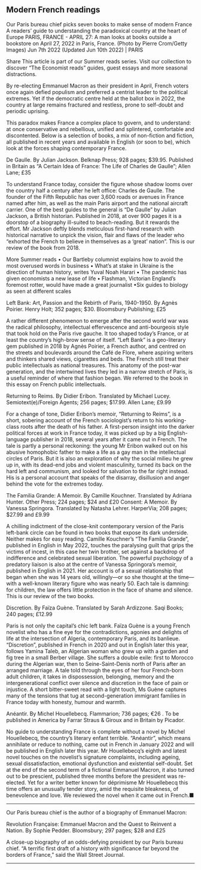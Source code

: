 ## Modern French readings

Our Paris bureau chief picks seven books to make sense of modern France
A readers’ guide to understanding the paradoxical country at the heart of Europe
PARIS, FRANCE - APRIL 27: A man looks at books outside a bookstore on April 27, 2022 in Paris, France. (Photo by Pierre Crom/Getty Images)
Jun 7th 2022 (Updated Jun 10th 2022) | PARIS

Share
This article is part of our Summer reads series. Visit our collection to discover “The Economist reads” guides, guest essays and more seasonal distractions.

By re-electing Emmanuel Macron as their president in April, French voters once again defied populism and preferred a centrist leader to the political extremes. Yet if the democratic centre held at the ballot box in 2022, the country at large remains fractured and restless, prone to self-doubt and periodic uprising.

This paradox makes France a complex place to govern, and to understand: at once conservative and rebellious, unified and splintered, comfortable and discontented. Below is a selection of books, a mix of non-fiction and fiction, all published in recent years and available in English (or soon to be), which look at the forces shaping contemporary France.

De Gaulle. By Julian Jackson. Belknap Press; 928 pages; $39.95. Published in Britain as “A Certain Idea of France: The Life of Charles de Gaulle”; Allen Lane; £35

To understand France today, consider the figure whose shadow looms over the country half a century after he left office: Charles de Gaulle. The founder of the Fifth Republic has over 3,600 roads or avenues in France named after him, as well as the main Paris airport and the national aircraft carrier. One of the best guides to the general is “De Gaulle” by Julian Jackson, a British historian. Published in 2018, at over 900 pages it is a doorstop of a biography ill-suited to beach-reading. But it rewards the effort. Mr Jackson deftly blends meticulous first-hand research with historical narrative to unpick the vision, flair and flaws of the leader who “exhorted the French to believe in themselves as a ‘great’ nation”. This is our review of the book from 2018.

More Summer reads
• Our Bartleby columnist explains how to avoid the most overused words in business
• What’s at stake in Ukraine is the direction of human history, writes Yuval Noah Harari
• The pandemic has given economists a new lease of life
• Flashman, Victorian England’s foremost rotter, would have made a great journalist
•Six guides to biology as seen at different scales

Left Bank: Art, Passion and the Rebirth of Paris, 1940-1950. By Agnès Poirier. Henry Holt; 352 pages; $30. Bloomsbury Publishing; £25

A rather different phenomenon to emerge after the second world war was the radical philosophy, intellectual effervescence and anti-bourgeois style that took hold on the Paris rive gauche. It too shaped today’s France, or at least the country’s high-brow sense of itself. “Left Bank” is a geo-literary gem published in 2018 by Agnès Poirier, a French author, and centred on the streets and boulevards around the Café de Flore, where aspiring writers and thinkers shared views, cigarettes and beds. The French still treat their public intellectuals as national treasures. This anatomy of the post-war generation, and the intertwined lives they led in a narrow stretch of Paris, is a useful reminder of where that fashion began. We referred to the book in this essay on French public intellectuals.

Returning to Reims. By Didier Eribon. Translated by Michael Lucey. Semiotext(e)/Foreign Agents; 256 pages; $17.99. Allen Lane; £9.99

For a change of tone, Didier Eribon’s memoir, “Returning to Reims”, is a short, sobering account of the French sociologist’s return to his working-class roots after the death of his father. A first-person insight into the darker political forces at work in France today, it was picked up by a big English-language publisher in 2018, several years after it came out in French. The tale is partly a personal reckoning: the young Mr Eribon walked out on his abusive homophobic father to make a life as a gay man in the intellectual circles of Paris. But it is also an exploration of why the social milieu he grew up in, with its dead-end jobs and violent masculinity, turned its back on the hard left and communism, and looked for salvation to the far right instead. His is a personal account that speaks of the disarray, disillusion and anger behind the vote for the extremes today.

The Familia Grande: A Memoir. By Camille Kouchner. Translated by Adriana Hunter. Other Press; 224 pages; $24 and £20
Consent: A Memoir. By Vanessa Springora. Translated by Natasha Lehrer. HarperVia; 208 pages; $27.99 and £9.99

A chilling indictment of the close-knit contemporary version of the Paris left-bank circle can be found in two books that expose its dark underside. Neither makes for easy reading. Camille Kouchner’s “The Familia Grande”, published in English in May 2022, touches the paralysing guilt that grips the victims of incest, in this case her twin brother, set against a backdrop of indifference and celebrated sexual liberation. The powerful psychology of a predatory liaison is also at the centre of Vanessa Springora’s memoir, published in English in 2021. Her account is of a sexual relationship that began when she was 14 years old, willingly—or so she thought at the time—with a well-known literary figure who was nearly 50. Each tale is damning: for children, the law offers little protection in the face of shame and silence. This is our review of the two books.

Discretion. By Faïza Guène. Translated by Sarah Ardizzone. Saqi Books; 240 pages; £12.99

Paris is not only the capital’s chic left bank. Faïza Guène is a young French novelist who has a fine eye for the contradictions, agonies and delights of life at the intersection of Algeria, contemporary Paris, and its banlieue. “Discretion”, published in French in 2020 and out in English later this year, follows Yamina Taleb, an Algerian woman who grew up with a garden and fig tree in a small Berber village. She suffers a double exile: first to Morocco during the Algerian war, then to Seine-Saint-Denis north of Paris after an arranged marriage. A tale told through the eyes of her four French-born adult children, it takes in dispossession, belonging, memory and the intergenerational conflict over silence and discretion in the face of pain or injustice. A short bitter-sweet read with a light touch, Ms Guène captures many of the tensions that tug at second-generation immigrant families in France today with honesty, humour and warmth.

Anéantir. By Michel Houellebecq. Flammarion; 736 pages; €26 . To be published in America by Farrar Straus & Giroux and in Britain by Picador.

No guide to understanding France is complete without a novel by Michel Houellebecq, the country’s literary enfant terrible. “Anéantir”, which means annihilate or reduce to nothing, came out in French in January 2022 and will be published in English later this year. Mr Houellebecq’s eighth and latest novel touches on the novelist’s signature complaints, including ageing, sexual dissatisfaction, emotional dysfunction and existential self-doubt. Set at the end of the second term of a fictional Emmanuel Macron, it also turned out to be prescient, published three months before the president was re-elected. Yet for a writer better known for déprimisme Mr Houellebecq this time offers an unusually tender story, amid the requisite bleakness, of benevolence and love. We reviewed the novel when it came out in French.■
_______________

Our Paris bureau chief is the author of a biography of Emmanuel Macron:

Revolution Française: Emmanuel Macron and the Quest to Reinvent a Nation. By Sophie Pedder. Bloomsbury; 297 pages; $28 and £25

A close-up biography of an odds-defying president by our Paris bureau chief. “A terrific first draft of a history with significance far beyond the borders of France,” said the Wall Street Journal.
_______________
